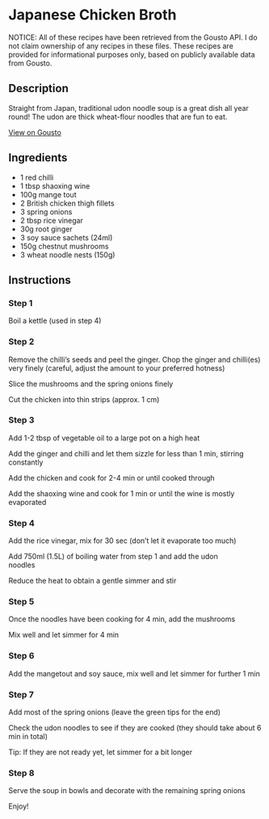 # Japanese Chicken Broth

NOTICE: All of these recipes have been retrieved from the Gousto API. I do not claim ownership of any recipes in these files. These recipes are provided for informational purposes only, based on publicly available data from Gousto.

## Description

Straight from Japan, traditional udon noodle soup is a great dish all year round! The udon are thick wheat-flour noodles that are fun to eat. 

[View on Gousto](https://www.gousto.co.uk/recipes/cookbook/japanese-chicken-broth)

## Ingredients

- 1 red chilli
- 1 tbsp shaoxing wine
- 100g mange tout
- 2 British chicken thigh fillets
- 3 spring onions
- 2 tbsp rice vinegar
- 30g root ginger 
- 3 soy sauce sachets (24ml)
- 150g chestnut mushrooms
- 3 wheat noodle nests (150g)

## Instructions

### Step 1

Boil a kettle (used in step 4)

### Step 2

Remove the chilli&rsquo;s seeds and peel the ginger. Chop the ginger and chilli<span class="text-danger">(es)</span> very finely (careful, adjust the amount to your preferred hotness)


Slice the mushrooms and the spring onions finely


Cut the chicken into thin strips (approx. 1 cm)

### Step 3

Add 1-2 tbsp of vegetable oil to a large pot on a high heat


Add the ginger and chilli and let them sizzle for less than 1 min, stirring constantly


Add the chicken and cook for 2-4 min or until cooked through


Add the shaoxing wine and cook for 1 min or until the wine is mostly evaporated

### Step 4

Add the rice vinegar, mix for 30 sec (don&rsquo;t let it evaporate too much)


Add 750ml <span class="text-danger">(1.5L)</span> of boiling water from step 1 and add the udon <br />noodles


Reduce the heat to obtain a gentle simmer and stir

### Step 5

Once the noodles have been cooking for 4 min, add the mushrooms


Mix well and let simmer for 4 min

### Step 6

Add the mangetout and soy sauce, mix well and let simmer for further 1 min

### Step 7

Add most of the spring onions (leave the green tips for the end)


Check the udon noodles to see if they are cooked (they should take about 6 min in total)


Tip: If they are not ready yet, let simmer for a bit longer

### Step 8

Serve the soup in bowls and decorate with the remaining spring onions


Enjoy!

